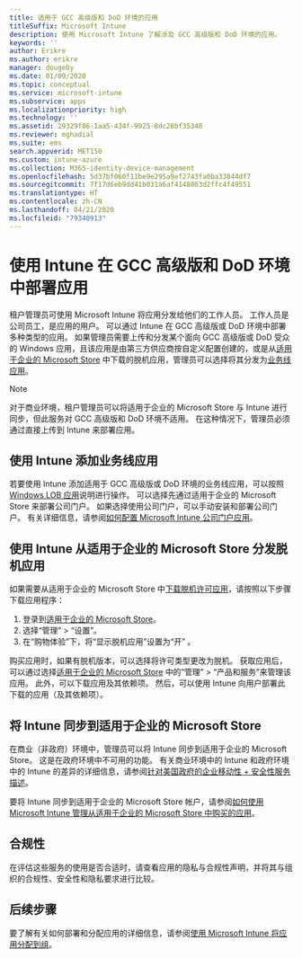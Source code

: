 ```yaml
---
title: 适用于 GCC 高级版和 DoD 环境的应用
titleSuffix: Microsoft Intune
description: 使用 Microsoft Intune 了解涉及 GCC 高级版和 DoD 环境的应用。
keywords: ''
author: Erikre
ms.author: erikre
manager: dougeby
ms.date: 01/09/2020
ms.topic: conceptual
ms.service: microsoft-intune
ms.subservice: apps
ms.localizationpriority: high
ms.technology: ''
ms.assetid: 29329f86-1aa5-434f-9925-8dc28bf35348
ms.reviewer: mghadial
ms.suite: ems
search.appverid: MET150
ms.custom: intune-azure
ms.collection: M365-identity-device-management
ms.openlocfilehash: 5d37bf060f11be9e295a9ef2743fa0ba33844df7
ms.sourcegitcommit: 7f17d6eb9dd41b031a6af4148863d2ffc4f49551
ms.translationtype: HT
ms.contentlocale: zh-CN
ms.lasthandoff: 04/21/2020
ms.locfileid: "79340913"
---
```

# <a name="deploying-apps-using-intune-on-the-gcc-high-and-dod-environments"></a>使用 Intune 在 GCC 高级版和 DoD 环境中部署应用 

租户管理员可使用 Microsoft Intune 将应用分发给他们的工作人员。 工作人员是公司员工，是应用的用户。 可以通过 Intune 在 GCC 高级版或 DoD 环境中部署多种类型的应用。 如果管理员需要上传和分发某个面向 GCC 高级版或 DoD 受众的 Windows 应用，且该应用是由第三方供应商按自定义配置创建的，或是从[适用于企业的 Microsoft Store](https://businessstore.microsoft.com/store) 中下载的脱机应用，管理员可以选择将其分发为[业务线应用](apps-add.md#app-types-in-microsoft-intune)。  

> [!NOTE]
> 对于商业环境，租户管理员可以将适用于企业的 Microsoft Store 与 Intune 进行同步，但此服务对 GCC 高级版和 DoD 环境不适用。 在这种情况下，管理员必须通过直接上传到 Intune 来部署应用。  

## <a name="add-line-of-business-apps-using-intune"></a>使用 Intune 添加业务线应用 

若要使用 Intune 添加适用于 GCC 高级版或 DoD 环境的业务线应用，可以按照 [Windows LOB 应用](lob-apps-windows.md)说明进行操作。 可以选择先通过适用于企业的 Microsoft Store 来部署公司门户。 如果选择使用公司门户，可以手动安装和部署公司门户。 有关详细信息，请参阅[如何配置 Microsoft Intune 公司门户应用](company-portal-app.md)。 

## <a name="distribute-offline-apps-from-the-store-for-business-using-intune"></a>使用 Intune 从适用于企业的 Microsoft Store 分发脱机应用  

如果需要从适用于企业的 Microsoft Store 中[下载脱机许可应用](https://docs.microsoft.com/microsoft-store/distribute-offline-apps#download-an-offline-licensed-app)，请按照以下步骤下载应用程序： 

1. 登录到[适用于企业的 Microsoft Store](https://businessstore.microsoft.com/)。
2. 选择“管理” > “设置”。
3. 在“购物体验”下，将“显示脱机应用”设置为“开”    。

购买应用时，如果有脱机版本，可以选择将许可类型更改为脱机。 获取应用后，可以通过选择[适用于企业的 Microsoft Store](https://businessstore.microsoft.com/) 中的“管理” > “产品和服务”来管理该应用。 此外，可以下载应用及其依赖项。 然后，可以使用 Intune 向用户部署此下载的应用（及其依赖项）。  

## <a name="syncing-intune-to-the-store-for-business"></a>将 Intune 同步到适用于企业的 Microsoft Store 

在商业（非政府）环境中，管理员可以将 Intune 同步到适用于企业的 Microsoft Store。 这是在政府环境中不可用的功能。 有关商业环境中的 Intune 和政府环境中的 Intune 的差异的详细信息，请参阅[针对美国政府的企业移动性 + 安全性服务描述](https://docs.microsoft.com/enterprise-mobility-security/solutions/ems-govt-service-description)。  

要将 Intune 同步到适用于企业的 Microsoft Store 帐户，请参阅[如何使用 Microsoft Intune 管理从适用于企业的 Microsoft Store 中购买的应用](windows-store-for-business.md)。  

## <a name="compliance"></a>合规性 

在评估这些服务的使用是否合适时，请查看应用的隐私与合规性声明，并将其与组织的合规性、安全性和隐私要求进行比较。   

## <a name="next-steps"></a>后续步骤

要了解有关如何部署和分配应用的详细信息，请参阅[使用 Microsoft Intune 将应用分配到组](apps-deploy.md)。

 
